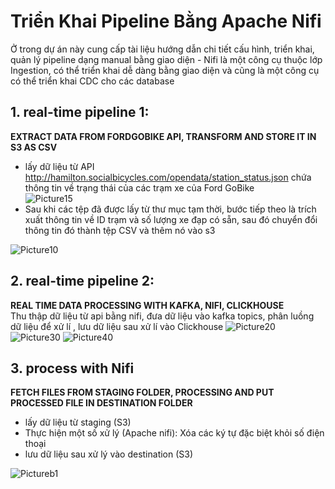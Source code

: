 # **Triển Khai Pipeline Bằng Apache Nifi**
Ở trong dự án này cung cấp tài liệu hướng dẫn chi tiết cấu hình, triển khai, quản lý pipeline dạng manual bằng giao diện - Nifi là một công cụ thuộc lớp Ingestion, có thể triển khai dễ dàng bằng giao diện và cũng là một công cụ có thể triển khai CDC cho các database

## **1. real-time pipeline 1:**
**EXTRACT DATA FROM FORDGOBIKE API, TRANSFORM AND STORE IT IN S3 AS CSV**  
  -	lấy dữ liệu từ API http://hamilton.socialbicycles.com/opendata/station_status.json chứa thông tin về trạng thái của các trạm xe của Ford GoBike  
![Picture15](https://github.com/user-attachments/assets/d010b55d-f422-4ebe-a906-410fcf8a950d)
  - Sau khi các tệp đã được lấy từ thư mục tạm thời, bước tiếp theo là trích xuất thông tin về ID trạm và số lượng xe đạp có sẵn, sau đó chuyển đổi thông tin đó thành tệp CSV và thêm nó vào s3

![Picture10](https://github.com/user-attachments/assets/68d89ab2-e59b-496d-b322-89163468f8f1)

## **2. real-time pipeline 2:**
**REAL TIME DATA PROCESSING WITH KAFKA, NIFI, CLICKHOUSE**  
Thu thập dữ liệu từ api bằng nifi, đưa dữ liệu vào kafka topics, phân luồng dữ liệu để xử lí , lưu dữ liệu sau xử lí vào Clickhouse 
![Picture20](https://github.com/user-attachments/assets/5c4b3531-932b-4cac-8c4d-285830752a43)
![Picture30](https://github.com/user-attachments/assets/628b77f0-09a2-4e80-8733-8d8c7f4fa54c)
![Picture40](https://github.com/user-attachments/assets/682faee8-b648-4bb2-abe8-038905a7683d)


## **3. process with Nifi**
**FETCH FILES FROM STAGING FOLDER, PROCESSING AND PUT PROCESSED FILE IN DESTINATION FOLDER**  
  - lấy dữ liệu từ staging (S3)
  - Thực hiện một số xử lý (Apache nifi): Xóa các ký tự đặc biệt khỏi số điện thoại
  - lưu dữ liệu sau xử lý vào destination (S3)

![Pictureb1](https://github.com/user-attachments/assets/bd77a217-7017-4e3d-836b-d558a2777f80)
